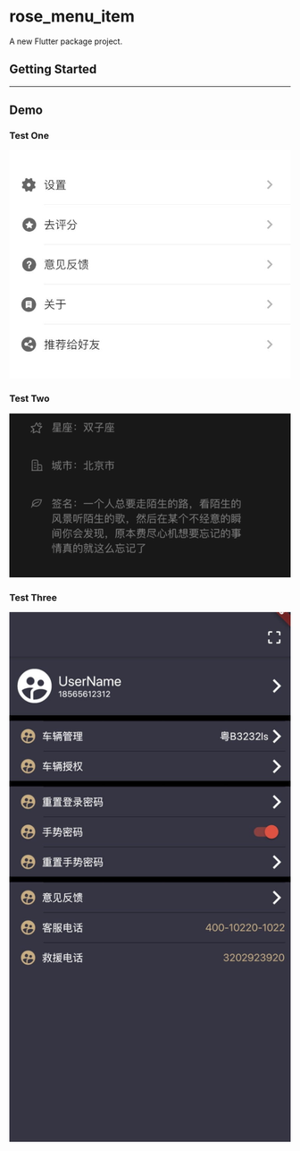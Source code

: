 # rose_menu_item

A new Flutter package project.

## Getting Started

---

## Demo


### Test One

![20210326160716](snap_shot/20210326160716.jpg)


### Test Two

![20210326100305](snap_shot/20210326100305.png)


### Test Three

![20210301195324](snap_shot/20210301195324.jpg)
